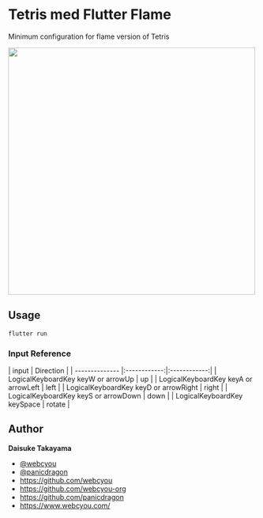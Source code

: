 # Tetris med Flutter Flame

Minimum configuration for flame version of Tetris

<img width="500" src="https://github.com/flame-games/tetris/assets/1584153/f66d1bfc-3bf8-4bdd-9f9f-9409fc7000f8">

## Usage

```
flutter run
```

### Input Reference

| input | Direction |
| -------------- |:------------:|:------------:|
| LogicalKeyboardKey keyW or arrowUp | up    |
| LogicalKeyboardKey keyA or arrowLeft | left  |
| LogicalKeyboardKey keyD or arrowRight | right |
| LogicalKeyboardKey keyS or arrowDown | down  |
| LogicalKeyboardKey keySpace | rotate  |

## Author

**Daisuke Takayama**

-   [@webcyou](https://twitter.com/webcyou)
-   [@panicdragon](https://twitter.com/panicdragon)
-   <https://github.com/webcyou>
-   <https://github.com/webcyou-org>
-   <https://github.com/panicdragon>
-   <https://www.webcyou.com/>

